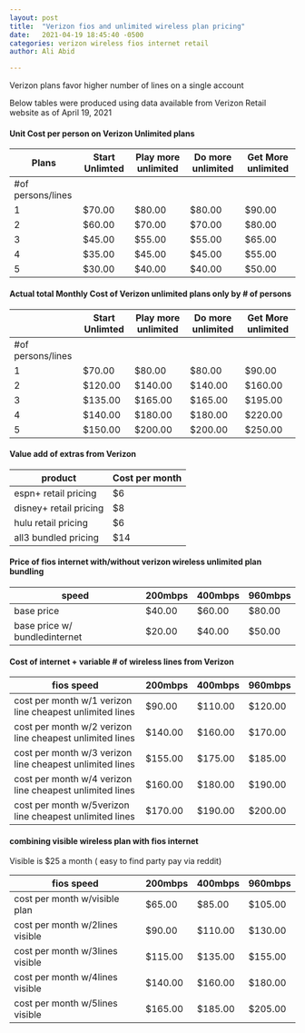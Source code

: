```yaml
---
layout: post
title:  "Verizon fios and unlimited wireless plan pricing"
date:   2021-04-19 18:45:40 -0500
categories: verizon wireless fios internet retail
author: Ali Abid

---
```



Verizon plans favor higher number of lines on a single account 
<!-- excerpt-end -->

Below tables were produced using data available from Verizon Retail website as of April 19, 2021						


#### Unit Cost per person on Verizon Unlimited plans		

|Plans |	Start Unlimted| 	Play more unlimited	| Do more unlimited |	Get More unlimited |
| --- | ---- | --- | ---- | ---- |
|#of persons/lines	|		| | |	|
|1	|$70.00 	| $80.00 |	 $80.00 |	 $90.00 |
|2	|$60.00 	| $70.00 |	 $70.00 |	 $80.00 |
|3	|$45.00 	| $55.00 |	 $55.00 |	 $65.00 |
|4	|$35.00 	| $45.00 |	 $45.00 |	 $55.00 |
|5	|$30.00 	| $40.00 |	 $40.00 |	 $50.00 |
						
						
#### Actual total Monthly Cost of Verizon unlimited plans only by # of persons	

| |	Start Unlimted	|Play more unlimited |	Do more unlimited	| Get More unlimited |
| --- | ---- | --- | ---- | ---- |
|#of persons/lines | | |				
|1	 |$70.00 	|$80.00 	| $80.00 	|$90.00  |
|2	 |$120.00 	|$140.00 	| $140.00 	|$160.00 |
|3	 |$135.00 	|$165.00 	| $165.00 	|$195.00 |
|4	 |$140.00 	|$180.00 	| $180.00 	|$220.00 |
|5	 |$150.00 	|$200.00 	| $200.00 	|$250.00 |
						
						
#### Value add of extras from Verizon		

| product |	Cost per month	|
| --- | --- |
|espn+ retail pricing | $6 		|
|disney+ retail pricing	| $8 		|
|hulu retail pricing | $6 		|
|all3 bundled pricing	| $14 	|	
						
						
						

#### Price of fios internet with/without verizon wireless unlimited plan bundling

|speed|     200mbps	|400mbps|	960mbps|	
| --- | ---- | ---- | ---- |
|base price	 |$40.00 	| $60.00 	| $80.00 	|
|base price w/ bundledinternet|	 $20.00 |	 $40.00 |	 $50.00 |	
						

#### Cost of internet + variable # of wireless lines from Verizon						
				
|	fios speed|  200mbps	| 400mbps |	960mbps	|
| --- | ---- | ---- | ---- |
|cost per month w/1 verizon line cheapest unlimited lines	| $90.00 	|$110.00 	|$120.00 |	
|cost per month w/2 verizon line cheapest unlimited lines	| $140.00 	|$160.00 	|$170.00 |	
|cost per month w/3 verizon line cheapest unlimited lines	| $155.00 	|$175.00 	|$185.00 |	
|cost per month w/4 verizon line cheapest unlimited lines	| $160.00 	|$180.00 	|$190.00 |	
|cost per month w/5verizon line cheapest unlimited lines	| $170.00 	|$190.00 	|$200.00 |	
						
						
#### combining visible wireless plan with fios internet	
Visible is $25 a month ( easy to find party pay via reddit)			

| fios speed      |200mbps	| 400mbps	| 960mbps |	
| --- | ---- | ---- | ---- |
| cost per month w/visible plan	| $65.00 	|$85.00 	|$105.00 	|
| cost per month w/2lines visible|	 $90.00 |	 $110.00|	 $130.00|	
| cost per month w/3lines visible|	 $115.00|	 $135.00|	 $155.00|	
| cost per month w/4lines visible|	 $140.00|	 $160.00|	 $180.00|	
| cost per month w/5lines visible|	 $165.00|	 $185.00|	 $205.00|	
